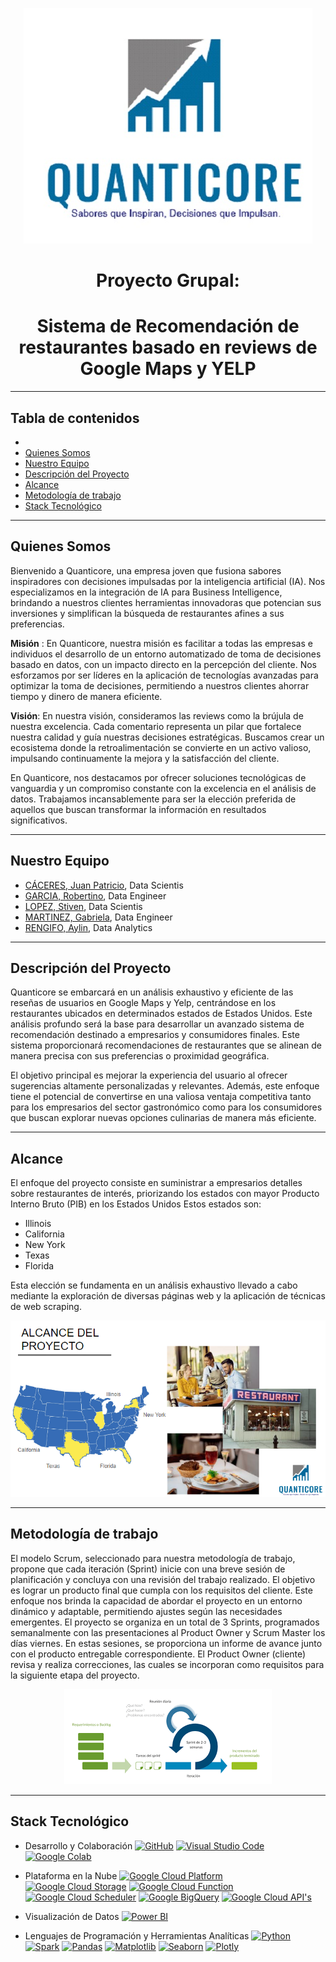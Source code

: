<p align="center"><img src="img/logo.jpg" alt="Data Warehouse Process"></p>

<h1 align=center> Proyecto Grupal: 
<h1 align=center>Sistema de Recomendación de restaurantes basado en reviews de Google Maps y YELP </h1>

---

## **Tabla de contenidos**
- <!-- omit in toc -->
- [Quienes Somos](#quienes-somos)
- [Nuestro Equipo](#nuestro-equipo)
- [Descripción del Proyecto](#descripción-del-proyecto)
- [Alcance](#alcance)
- [Metodología de trabajo](#metodología-de-trabajo)
- [Stack Tecnológico](#stack-tecnológico)


----

<div id="Quienes-Somos"/>

## **Quienes Somos**

Bienvenido a Quanticore, una empresa joven que fusiona sabores inspiradores con decisiones impulsadas por la inteligencia artificial (IA). Nos especializamos en la integración de IA para Business Intelligence, brindando a nuestros clientes herramientas innovadoras que potencian sus inversiones y simplifican la búsqueda de restaurantes afines a sus preferencias.

**Misión** :
En Quanticore, nuestra misión es facilitar a todas las empresas e individuos el desarrollo de un entorno automatizado de toma de decisiones basado en datos, con un impacto directo en la percepción del cliente. Nos esforzamos por ser líderes en la aplicación de tecnologías avanzadas para optimizar la toma de decisiones, permitiendo a nuestros clientes ahorrar tiempo y dinero de manera eficiente.

**Visión**:
En nuestra visión, consideramos las reviews como la brújula de nuestra excelencia. Cada comentario representa un pilar que fortalece nuestra calidad y guía nuestras decisiones estratégicas. Buscamos crear un ecosistema donde la retroalimentación se convierte en un activo valioso, impulsando continuamente la mejora y la satisfacción del cliente.

En Quanticore, nos destacamos por ofrecer soluciones tecnológicas de vanguardia y un compromiso constante con la excelencia en el análisis de datos. Trabajamos incansablemente para ser la elección preferida de aquellos que buscan transformar la información en resultados significativos.

---

<div id="Nuestro-Equipo"/>

## **Nuestro Equipo**

- [CÁCERES, Juan Patricio](https://github.com/Sanosuke298), Data Scientis
- [GARCIA, Robertino](https://github.com/RobertinoS), Data Engineer
- [LOPEZ, Stiven](https://github.com/StivenLopez712), Data Scientis
- [MARTINEZ, Gabriela](https://github.com/magamahae), Data Engineer
- [RENGIFO, Aylin](https://github.com/AylinRengifo), Data Analytics

---

## **Descripción del Proyecto**
Quanticore se embarcará en un análisis exhaustivo y eficiente de las reseñas de usuarios en Google Maps y Yelp, centrándose en los restaurantes ubicados en determinados estados de Estados Unidos. Este análisis profundo será la base para desarrollar un avanzado sistema de recomendación destinado a empresarios y consumidores finales. Este sistema proporcionará recomendaciones de restaurantes que se alinean de manera precisa con sus preferencias o proximidad geográfica.

El objetivo principal es mejorar la experiencia del usuario al ofrecer sugerencias altamente personalizadas y relevantes. Además, este enfoque tiene el potencial de convertirse en una valiosa ventaja competitiva tanto para los empresarios del sector gastronómico como para los consumidores que buscan explorar nuevas opciones culinarias de manera más eficiente.
<br>

----


<div id="Alcance"/>

## **Alcance**
El enfoque del proyecto consiste en suministrar a empresarios detalles sobre restaurantes de interés, priorizando los estados con mayor Producto Interno Bruto (PIB) en los Estados Unidos
Estos estados son:
- Illinois
- California
- New York
- Texas 
- Florida
  
 Esta elección se fundamenta en un análisis exhaustivo llevado a cabo mediante la exploración de diversas páginas web y la aplicación de técnicas de web scraping.

<p align="center"><img src="img\alcance.png"></p>

----
<div id="Metodología-de-Trabajo"/>

## **Metodología de trabajo**
El modelo Scrum, seleccionado para nuestra metodología de trabajo, propone que cada iteración (Sprint) inicie con una breve sesión de planificación y concluya con una revisión del trabajo realizado. El objetivo es lograr un producto final que cumpla con los requisitos del cliente.
Este enfoque nos brinda la capacidad de abordar el proyecto en un entorno dinámico y adaptable, permitiendo ajustes según las necesidades emergentes.
El proyecto se organiza en un total de 3 Sprints, programados semanalmente con las presentaciones al Product Owner y Scrum Master los días viernes. En estas sesiones, se proporciona un informe de avance junto con el producto entregable correspondiente. El Product Owner (cliente) revisa y realiza correcciones, las cuales se incorporan como requisitos para la siguiente etapa del proyecto.


<p align="center"><img src="img\scrum copy.png"></p>

---

<div id="Stack-Tecnológico"/>

## **Stack Tecnológico**



-  Desarrollo y Colaboración
[![GitHub](https://img.shields.io/badge/GitHub-repository-blue)](https://github.com/) [![Visual Studio Code](https://img.shields.io/badge/Visual%20Studio%20Code-IDE-blueviolet)](https://code.visualstudio.com/) [![Google Colab](https://img.shields.io/badge/Google%20Colab-cloud-orange)](https://colab.research.google.com/)

- Plataforma en la Nube
[![Google Cloud Platform](https://img.shields.io/badge/Google%20Cloud%20Platform-active-brightgreen)](https://cloud.google.com/) [![Google Cloud Storage](https://img.shields.io/badge/Google%20Cloud%20Storage-cloud-blue)](https://cloud.google.com/storage) [![Google Cloud Function](https://img.shields.io/badge/Google%20Cloud%20Function-serverless-brightgreen)](https://cloud.google.com/functions) [![Google Cloud Scheduler](https://img.shields.io/badge/Google%20Cloud%20Scheduler-scheduling-yellow)](https://cloud.google.com/scheduler) [![Google BigQuery](https://img.shields.io/badge/Google%20BigQuery-analytics-blue)](https://cloud.google.com/bigquery) [![Google Cloud API's](https://img.shields.io/badge/Google%20Cloud%20API's-api-lightgrey)](https://cloud.google.com/apis)

- Visualización de Datos
[![Power BI](https://img.shields.io/badge/Power%20BI-visualization-yellow)](https://powerbi.microsoft.com/)

- Lenguajes de Programación y Herramientas Analíticas
[![Python](https://img.shields.io/badge/Python-programming-blue)](https://www.python.org/) [![Spark](https://img.shields.io/badge/Spark-distributed%20processing-yellow)](https://spark.apache.org/) [![Pandas](https://img.shields.io/badge/Pandas-data%20manipulation-blue)](https://pandas.pydata.org/) [![Matplotlib](https://img.shields.io/badge/Matplotlib-data%20visualization-orange)](https://matplotlib.org/) [![Seaborn](https://img.shields.io/badge/Seaborn-data%20visualization-blueviolet)](https://seaborn.pydata.org/) [![Plotly](https://img.shields.io/badge/Plotly-interactive%20visualization-brightgreen)](https://plotly.com/)
